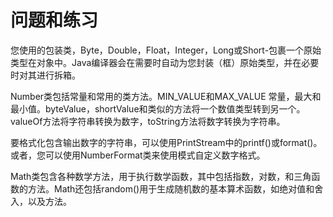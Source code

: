 # 问题和练习

您使用的包装类，Byte，Double，Float，Integer，Long或Short-包裹一个原始类型在对象中。Java编译器会在需要时自动为您封装（框）原始类型，并在必要时对其进行拆箱。

Number类包括常量和常用的类方法。MIN_VALUE和MAX_VALUE 常量，最大和最小值。byteValue，shortValue和类似的方法将一个数值类型转到另一个。valueOf方法将字符串转换为数字，toString方法将数字转换为字符串。

要格式化包含输出数字的字符串，可以使用PrintStream中的printf()或format()。或者，您可以使用NumberFormat类来使用模式自定义数字格式。

Math类包含各种数学方法，用于执行数学函数，其中包括指数，对数，和三角函数的方法。Math还包括random()用于生成随机数的基本算术函数，如绝对值和舍入，以及方法。